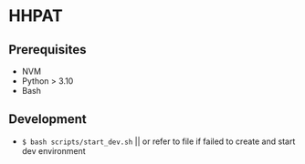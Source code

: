 # HHPAT

## Prerequisites

- NVM
- Python > 3.10
- Bash

## Development

- `$ bash scripts/start_dev.sh` || or refer to file if failed to create and start dev environment
